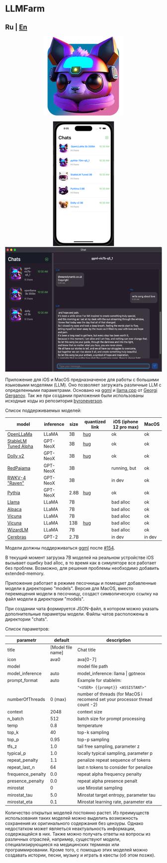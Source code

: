 # LLMFarm
## Ru | [En](./README.md)

<p align="center">
  <img width="256px" alt="Icon" src="dist/LLMFarm0.1.2_256.png">
</p>

<p align="center">
  <img alt="Icon" height="400px"  src="dist/screen1.png">
  <img alt="Icon" height="400px"  src="dist/screen2.png">
</p>

Приложение для iOS и MacOS предназначеное для работы с большими языковыми моделями (LLM). Оно позволяет загружать различные LLM с определенными параметрами.
Основано на [ggml](https://github.com/ggerganov/ggml) и [llama.cpp](https://github.com/ggerganov/llama.cpp) от [Georgi Gerganov](https://github.com/ggerganov). 
Так же при создании приложения были использованы исходные коды из репозитория [byroneverson](https://github.com/byroneverson/Mia).

Список поддерживаемых моделей:

| model                                                                              | inference | size | quantized link                                                                                              | iOS (iphone 12 pro max) | MacOS  |
|------------------------------------------------------------------------------------|-----------|------|-------------------------------------------------------------------------------------------------------------|-------------------------|--------|
| [OpenLLaMa](https://github.com/openlm-research/open_llama)                         | LLaMA     | 3B   | [hug](https://huggingface.co/guinmoon/LLMFarm_Models/resolve/main/openllama-3b-350bt-ggml_v3-q4_0.bin)      | ok                      | ok     |
| [StableLM Tuned Alpha](https://huggingface.co/stabilityai/stablelm-tuned-alpha-3b) | GPT-NeoX  | 3B   | [hug](https://huggingface.co/guinmoon/LLMFarm_Models/resolve/main/stablelm-tuned-alpha-3b-ggml_v3-q5_1.bin) | ok                      | ok     |
| [Dolly v2](https://github.com/databrickslabs/dolly)                                | GPT-NeoX  | 3B   | [hug](https://huggingface.co/guinmoon/LLMFarm_Models/resolve/main/dolly-v2-3b-ggml_v3-q5_1.bin)             | ok                      | ok     |
| [RedPajama](https://huggingface.co/togethercomputer/RedPajama-INCITE-Base-3B-v1)   | GPT-NeoX  | 3B   |                                                                                                             | running, but            | ok     |
| [RWKV-4 "Raven"](https://huggingface.co/BlinkDL/rwkv-4-raven)                      | GPT-NeoX  | 3B   |                                                                                                             | in dev                  | ok     |
| [Pythia](https://huggingface.co/EleutherAI)                                        | GPT-NeoX  | 2.8B | [hug](https://huggingface.co/guinmoon/LLMFarm_Models/resolve/main/pythia-2.8b-ggml_v3-q5_1.bin)             | ok                      | ok     |
| [Llama](https://arxiv.org/abs/2302.13971)                                          | LLaMA     | 7B   |                                                                                                             | bad alloc               | ok     |
| [Alpaca](https://crfm.stanford.edu/2023/03/13/alpaca.html)                         | LLaMA     | 7B   |                                                                                                             | bad alloc               | ok     |
| [Vicuna](https://lmsys.org/blog/2023-03-30-vicuna/)                                | LLaMA     | 7B   |                                                                                                             | bad alloc               | ok     |
| [Vicuna](https://lmsys.org/blog/2023-03-30-vicuna/)                                | LLaMA     | 13B  | [hug](https://huggingface.co/vicuna/ggml-vicuna-13b-1.1/resolve/main/ggml-vic13b-uncensored-q4_1.bin)       | bad alloc               | ok     |
| [WizardLM](https://arxiv.org/abs/2304.12244)                                       | LLaMA     | 7B   |                                                                                                             | bad alloc               | ok     |
| [Cerebras](https://huggingface.co/cerebras/Cerebras-GPT-2.7B)                      | GPT-2     | 2.7B |                                                                                                             | in dev                  | in dev |

Модели должны поддерживаться [ggml](https://github.com/ggerganov/ggml) после [#154](https://github.com/ggerganov/ggml/pull/154).

В текущий момент загрузка 7B моделей на реальном устройстве iOS вызывает ошибку bad alloc, в то время как в симуляторе все работает без проблем. Возможно, для решения проблемы необходимо добавить extended-memory.

Приложение работает в режиме песочницы и помещает добавленные модели в директорию "models". Версия для MacOS, вместо перемещения модели в песочницу, создаст символическую ссылку на файл модели в директории "models".

При создании чата формируется JSON-файл, в котором можно указать дополнительные параметры модели. Файлы чатов расположены в директории "chats".

Список параметров:

| parametr          | default           | description                                                                 |
|-------------------|-------------------|-----------------------------------------------------------------------------|
| title             | [Model file name] | Chat title                                                                  |
| icon              | ava0              | ava[0-7]                                                                    |
| model             |                   | model file path                                                             |
| model_inference   | auto              | model_inference: llama \| gptneox                                           |
| prompt_format     | auto              | Example for stablelm:                                                       |
|                   |                   | `"<USER> {{prompt}} <ASSISTANT>"`                                           |
| numberOfThreads   | 0 (max)           | number of threads (for MacOS i recomend set your processor thread count -2) |
| context           | 2048              | context size                                                                |
| n_batch           | 512               | batch size for prompt processing                                            |
| temp              | 0.8               | temperature                                                                 |
| top_k             | 40                | top-k sampling                                                              |
| top_p             | 0.95              | top-p sampling                                                              |
| tfs_z             | 1.0               | tail free sampling, parameter z                                             |
| typical_p         | 1.0               | locally typical sampling, parameter p                                       |
| repeat_penalty    | 1.1               | penalize repeat sequence of tokens                                          |
| repeat_last_n     | 64                | last n tokens to consider for penalize                                      |
| frequence_penalty | 0.0               | repeat alpha frequency penalty                                              |
| presence_penalty  | 0.0               | repeat alpha presence penalt                                                |
| mirostat          | 0                 | use Mirostat sampling                                                       |
| mirostat_tau      | 5.0               | Mirostat target entropy, parameter tau                                      |
| mirostat_eta      | 0.1               | Mirostat learning rate, parameter eta                                       |


Количество открытых моделей постоянно растет. Из преимуществ использования таких моделей можно выделить возможность сохранения их оригинального содержания без цензуры. Однако недостатком может являеться неактуальность информации, содержащейся в них. Также можно получать ответы на вопросы из различных отраслей, например, существуют модели, специализирующиеся на медицинских терминах или программировании.
Кроме того, с помощью этих моделей можно создавать истории, песни, музыку и играть в квесты (об этом позже).